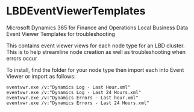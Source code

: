# LBDEventViewerTemplates
Microsoft Dynamics 365 for Finance and Operations Local Business Data Event Viewer Templates for troubleshooting
 
 This contains event viewer views for each node type for an LBD cluster. This is to help streamline node creation as well as troubleshooting when errors occur
 
 To install, find the folder for your node type then import each into Event Viewer or import as follows:

```
eventvwr.exe /v:"Dynamics Log - Last Hour.xml"
eventvwr.exe /v:"Dynamics Log - Last 24 Hours.xml"
eventvwr.exe /v:"Dynamics Errors - Last hour.xml"
eventvwr.exe /v:"Dynamics Errors - Last 24 Hours.xml"
```
